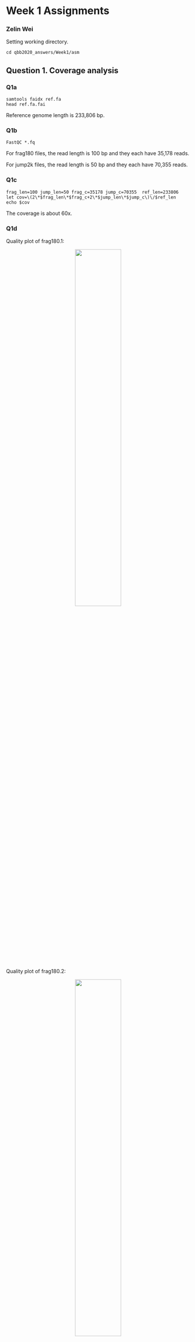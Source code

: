 # Week 1 Assignments
### Zelin Wei
Setting working directory.

	cd qbb2020_answers/Week1/asm

## Question 1. Coverage analysis
### Q1a
	samtools faidx ref.fa
	head ref.fa.fai
Reference genome length is 233,806 bp.

### Q1b
	FastQC *.fq
For frag180 files, the read length is 100 bp and they each have 35,178 reads.

For jump2k files, the read length is 50 bp and they each have 70,355 reads.

### Q1c
	frag_len=100 jump_len=50 frag_c=35178 jump_c=70355 	ref_len=233806
	let cov=\(2\*$frag_len\*$frag_c+2\*$jump_len\*$jump_c\)\/$ref_len
	echo $cov
The coverage is about 60x.

### Q1d
Quality plot of frag180.1:

<center><img src="frag180_1_per_base_quality.png" width="50%" height="50%"/></center>

Quality plot of frag180.2:

<center><img src="frag180_2_per_base_quality.png" width="50%" height="50%"/></center>

</center>Quality plot of jump2k.1:

<center><img src="jump2k_1_per_base_quality.png" width="50%" height="50%"/></center>

Quality plot of jump2k.2:

<center><img src="jump2k_2_per_base_quality.png" width="50%" height="50%"/></center>

## Question 2. Kmer analysis
### Q2a

	jellyfish count -m 21 -C -s 1000000 *.fq
	jellyfish histo *.jf > mer_counts.hist
	less mer_counts.hist
1091 21-mers have 50 counts.

### Q2b

	jellyfish dump -c -t mer_counts.jf | sort -k 2 -nr | head > Top10_21mers.txt
The outputs are:

<center>

|21-mer sequence|Count number|
|----|:----:|
|GCCCACTAATTAGTGGGCGCC|105|
|CGCCCACTAATTAGTGGGCGC|104|
|CCCACTAATTAGTGGGCGCCG|104|
|ACGGCGCCCACTAATTAGTGG|101|
|CAGGCCAGCTTATAAGCTGGC|98|
|AACAGGCCAGCTTATAAGCTG|98|
|ACAGGCCAGCTTATAAGCTGG|97|
|AGGCCAGCTTATAAGCTGGCC|95|
|AGCATCGCCCACATGTGGGCG|83|
|GCATCGCCCACATGTGGGCGA|82|

</center>

### Q2c
Upload the hist file to [GenomeScope](http://www.genomescope.org). Set kmer length to 21 and read length to 100 (although jump files only have a read length of 50 bp).

The [results](http://qb.cshl.edu/genomescope/analysis.php?code=ALOfmJMGxV74n9lusws7) show that the min genome haploid length is 233,468 bp.

### Q2d
GenomeScope estimated that the genome length is between 233,468 bp and 233,805 bp, very close to the actual length (233,806 bp), so it did very well.

## Question 3. *De novo* assembly
Assemble the genome using <font color=#ea4335>`spades`</font>:

	spades.py --pe1-1 frag180.1.fq --pe1-2 frag180.2.fq --mp1-1 jump2k.1.fq --mp1-2 jump2k.2.fq -o assembled -t 4 -k 31
### Q3a
	grep -c '>' assembled/contigs.fasta
The line gives 4, meaning that we have 4 contigs.
### Q3b
	samtools faidx assembled/contigs.fasta
	head assembled/contigs.fasta.fai
The results are:

|Name|Length|Offset|Linebases|Linewidth|
|----|----|----|----|----|
|NODE_1_length_105831_cov_20.671371|105831 | 36   |   60   |   61|
|NODE_2_length_47861_cov_20.231319|47861 |  107666 | 60   |   61|
|NODE_3_length_41352_cov_20.588756    |   41352 |  156360 | 60   |   61|
|NODE_4_length_39423_cov_20.384723    |   39423 |  198437 | 60   |   61|
The column 'Length' corresponds to the length of the contigs.
### Q3c
	sort -k 2 -nr assembled/contigs.fasta.fai|head -1
This line gives that NODE\_1\_length\_105831\_cov\_20.671371 is the biggest contig with a length of 105,831 bp.
### Q3d
Write a python script [`GetN50.py`](GetN50.py), and run the following lines:

	sort -k 2 -nr asm/assembled/contigs.fasta.fai > sorted_contigs.fai
	python GetN50.py sorted_contigs.fai 233806
It gives that the N50 contig length is 47,861 bp.

## Question 4. Whole genome alignment
### Q4a
	dnadiff asm/ref.fa  asm/assembled/contigs.fasta
The average identify of my assembly compared to the ref genome is 100 %.
### Q4b
	nucmer -p nucmer asm/ref.fa  asm/assembled/contigs.fasta
	show-coords nucmer.delta
The outputs give that the longest alignment length is 105,831 bp.
### Q4c
	less out.report
The report gives that there is one 712-bp insertion in the query assembly, and five small insertions in the reference genome (that is 5 deletions in query assembly).

## Question 5. Decoding the insertion
Download the decoder script:

	wget https://raw.githubusercontent.com/bxlab/qbb2020/master/week1/ported_decoder.py
### Q5a
	show-coords out.delta
It gives that the insertion should be on NODE\_3\_length\_41352\_cov\_20.588756: 13,854...14,565 bp.
### Q5b
The insertion length in my assembly is 712 bp according to <font color=#ea4335>`less out.report`</font> and <font color=#ea4335>`show-coords out.delta`</font>.
### Q5c
Extract the insertion from my assembly:

	samtools faidx asm/assembled/contigs.fasta NODE_3_length_41352_cov_20.588756:13,854-14565 > Insertion_seq.fa
### Q5d
Run the following line:
	
	python ported_decoder.py --decode --rev_comp --input Insertion_seq.fa
And it gives:

<center><font color=red size=5 face=copperplate>Congratulations to the 2020 CMDB @ JHU class!  Keep on looking for little green aliens...</font></center>











